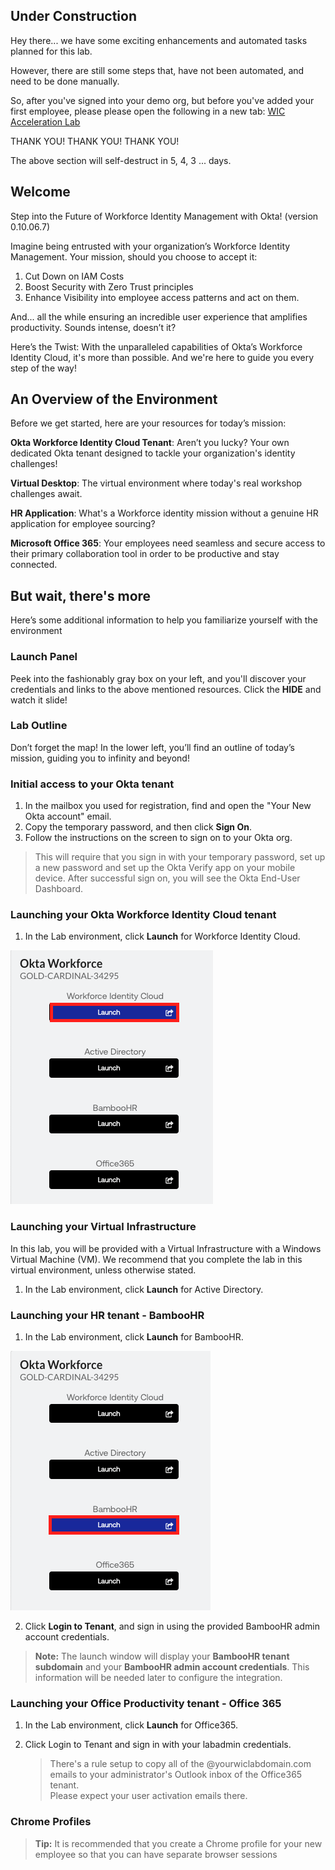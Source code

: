 
## Under Construction

Hey there... we have some exciting enhancements and automated tasks planned for this lab.

However, there are still some steps that, have not been automated, and need to be done manually.

 So, after you've signed into your demo org, but before you've added your first employee, please please open the following in a new tab: [WIC Acceleration Lab](<https://drive.google.com/drive/folders/105BjtBmVze3ruoFBdtSuPdW9-bDR8qqV?usp=drive_link target="_blank"> "Manual Chores")

THANK YOU! THANK YOU! THANK YOU!

The above section will self-destruct in 5, 4, 3 ... days.

## Welcome

Step into the Future of Workforce Identity Management with Okta!  (version 0.10.06.7)

Imagine being entrusted with your organization’s Workforce Identity Management. Your mission, should you choose to accept it:

1. Cut Down on IAM Costs
2. Boost Security with Zero Trust principles
3. Enhance Visibility into employee access patterns and act on them.

And... all the while ensuring an incredible user experience that amplifies productivity. Sounds intense, doesn’t it?

Here’s the Twist: With the unparalleled capabilities of Okta’s Workforce Identity Cloud, it's more than possible. And we're here to guide you every step of the way!

## An Overview of the Environment

Before we get started,  here are your resources for today’s mission:

   **Okta Workforce Identity Cloud Tenant**: Aren’t you lucky? Your own dedicated Okta tenant designed to tackle your organization's identity challenges!

   **Virtual Desktop**: The virtual environment where today's real workshop challenges await.

   **HR Application**: What's a Workforce identity mission without a genuine HR application for employee sourcing?

   **Microsoft Office 365**: Your employees need seamless and secure access to their primary collaboration tool in order to be productive and stay connected.

## But wait, there's more

Here’s some additional information to help you familiarize yourself with the environment

### Launch Panel

Peek into the fashionably gray box on your left, and you'll discover your credentials and links to the above mentioned resources. Click the **HIDE** and watch it slide!

### Lab Outline

Don’t forget the map! In the lower left, you’ll find an outline of today’s mission, guiding you to infinity and beyond!

### Initial access to your Okta tenant

1. In the mailbox you used for registration, find and open the "Your New Okta account" email.
2. Copy the temporary password, and then click **Sign On**.
3. Follow the instructions on the screen to sign on to your Okta org.

>This will require that you sign in with your temporary password, set up a new password and set up the Okta Verify app on your mobile device. After successful sign on, you will see the Okta End-User Dashboard.

### Launching your  Okta Workforce Identity Cloud tenant

1. In the Lab environment, click **Launch** for Workforce Identity Cloud.

![alt_text](https://raw.githubusercontent.com/keithledgerwood/WICLab-guide/main/images/launch-wic.png "image_tooltip")

### Launching your Virtual Infrastructure

In this lab, you will be provided with a Virtual Infrastructure with a Windows Virtual Machine (VM). We recommend that you complete the lab in this virtual environment, unless otherwise stated.

1. In the Lab environment, click **Launch** for Active Directory.

### Launching your HR tenant - BambooHR

1. In the Lab environment, click **Launch** for BambooHR.

![alt_text](https://raw.githubusercontent.com/keithledgerwood/WICLab-guide/main/images/003/launch-bamboohr.png "image_tooltip")

2. Click **Login to Tenant**, and sign in using the provided BambooHR admin account credentials.

> **Note:** The launch window will display your **BambooHR tenant subdomain** and your **BambooHR admin account credentials**. This information will be needed later to configure the integration.

### Launching your Office Productivity tenant - Office 365

1. In the Lab environment, click **Launch** for Office365.
2. Click Login to Tenant and sign in with your labadmin credentials.

   > There's a rule setup to copy all of the @yourwiclabdomain.com emails to your administrator's Outlook inbox of the Office365 tenant.\
Please expect your user activation emails there.

### Chrome Profiles
>
>**Tip:** It is recommended that you create a Chrome profile for your new employee so that you can have separate browser sessions
>
